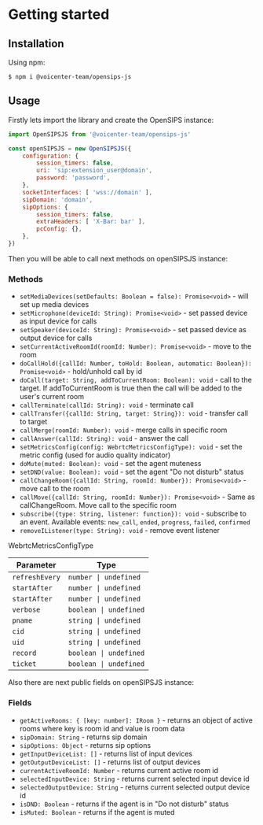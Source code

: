 # Getting started
## Installation
Using npm:
```shell
$ npm i @voicenter-team/opensips-js
```

## Usage
Firstly lets import the library and create the OpenSIPS instance:
```javascript
import OpenSIPSJS from '@voicenter-team/opensips-js'

const openSIPSJS = new OpenSIPSJS({
    configuration: {
        session_timers: false,
        uri: 'sip:extension_user@domain',
        password: 'password',
    },
    socketInterfaces: [ 'wss://domain' ],
    sipDomain: 'domain',
    sipOptions: {
        session_timers: false,
        extraHeaders: [ 'X-Bar: bar' ],
        pcConfig: {},
    },
})
```

Then you will be able to call next methods on openSIPSJS instance:

### Methods
- `setMediaDevices(setDefaults: Boolean = false): Promise<void>` - will set up media devices
- `setMicrophone(deviceId: String): Promise<void>` - set passed device as input device for calls
- `setSpeaker(deviceId: String): Promise<void>` - set passed device as output device for calls
- `setCurrentActiveRoomId(roomId: Number): Promise<void>` - move to the room
- `doCallHold({callId: Number, toHold: Boolean, automatic: Boolean}): Promise<void>` - hold/unhold call by id
- `doCall(target: String, addToCurrentRoom: Boolean): void` - call to the target. If addToCurrentRoom is true then the call will be added to the user's current room
- `callTerminate(callId: String): void` - terminate call
- `callTransfer({callId: String, target: String}): void` - transfer call to target
- `callMerge(roomId: Number): void` - merge calls in specific room
- `callAnswer(callId: String): void` - answer the call
- `setMetricsConfig(config: WebrtcMetricsConfigType): void` - set the metric config (used for audio quality indicator)
- `doMute(muted: Boolean): void` - set the agent muteness
- `setDND(value: Boolean): void` - set the agent "Do not disturb" status
- `callChangeRoom({callId: String, roomId: Number}): Promise<void>` - move call to the room
- `callMove({callId: String, roomId: Number}): Promise<void>` - Same as callChangeRoom. Move call to the specific room
- `subscribe({type: String, listener: function}): void` - subscribe to an event. Available events: `new_call`, `ended`, `progress`, `failed`, `confirmed`
- `removeIListener(type: String): void` - remove event listener

WebrtcMetricsConfigType

| Parameter      | Type                   |
|----------------|------------------------|
| `refreshEvery` | `number \| undefined`  |
| `startAfter`   | `number \| undefined`  |
| `startAfter`   | `number \| undefined`  |
| `verbose`      | `boolean \| undefined` |
| `pname`        | `string \| undefined`  |
| `cid`          | `string \| undefined`  |
| `uid`          | `string \| undefined`  |
| `record`       | `boolean \| undefined` |
| `ticket`       | `boolean \| undefined` |

Also there are next public fields on openSIPSJS instance:
### Fields
- `getActiveRooms: { [key: number]: IRoom }` - returns an object of active rooms where key is room id and value is room data
- `sipDomain: String` - returns sip domain
- `sipOptions: Object` - returns sip options
- `getInputDeviceList: []` - returns list of input devices
- `getOutputDeviceList: []` - returns list of output devices
- `currentActiveRoomId: Number` - returns current active room id
- `selectedInputDevice: String` - returns current selected input device id
- `selectedOutputDevice: String` - returns current selected output device id
- `isDND: Boolean` - returns if the agent is in "Do not disturb" status
- `isMuted: Boolean` - returns if the agent is muted
